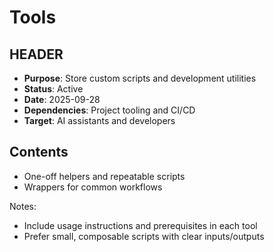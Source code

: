 # Tools

## HEADER
- **Purpose**: Store custom scripts and development utilities
- **Status**: Active
- **Date**: 2025-09-28
- **Dependencies**: Project tooling and CI/CD
- **Target**: AI assistants and developers

## Contents
- One-off helpers and repeatable scripts
- Wrappers for common workflows

Notes:
- Include usage instructions and prerequisites in each tool
- Prefer small, composable scripts with clear inputs/outputs

